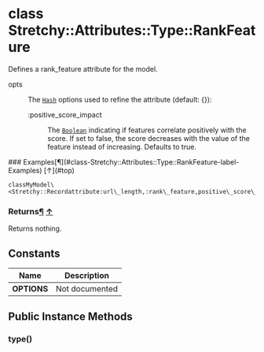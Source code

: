 # class Stretchy::Attributes::Type::RankFeature [](#class-Stretchy::Attributes::Type::RankFeature) [](#top)
Defines a rank\_feature attribute for the model.

<dl class="rdoc-list note-list">
<dt>opts
</dt>
<dd>
<p>The <a href="Hash.html"><code>Hash</code></a> options used to refine the attribute (default: {}):</p>
<dl class="rdoc-list note-list">
<dt>:positive_score_impact
</dt>
<dd>
<p>The <a href="Boolean.html"><code>Boolean</code></a> indicating if features correlate positively with the score. If set to false, the score decreases with the value of the feature instead of increasing. Defaults to true.</p>
</dd>
</dl>
</dd>
</dl>
### Examples[¶](#class-Stretchy::Attributes::Type::RankFeature-label-Examples) [↑](#top)

```
classMyModel\<Stretchy::Recordattribute:url\_length,:rank\_feature,positive\_score\_impact:falseend
```

### Returns[¶](#class-Stretchy::Attributes::Type::RankFeature-label-Returns) [↑](#top)

Returns nothing.

 ## Constants
 | Name | Description |
 | ---- | ----------- |
 | **OPTIONS[](#OPTIONS)** | Not documented |
 ## Public Instance Methods
 ### type() [](#method-i-type)
 